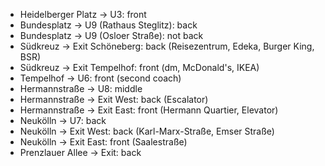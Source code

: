 * Heidelberger Platz → U3: front
* Bundesplatz → U9 (Rathaus Steglitz): back
* Bundesplatz → U9 (Osloer Straße): not back
* Südkreuz → Exit Schöneberg: back (Reisezentrum, Edeka, Burger King, BSR)
* Südkreuz → Exit Tempelhof: front (dm, McDonald's, IKEA)
* Tempelhof → U6: front (second coach)
* Hermannstraße → U8: middle
* Hermannstraße → Exit West: back (Escalator)
* Hermannstraße → Exit East: front (Hermann Quartier, Elevator)
* Neukölln → U7: back
* Neukölln → Exit West: back (Karl-Marx-Straße, Emser Straße)
* Neukölln → Exit East: front (Saalestraße)
* Prenzlauer Allee → Exit: back
